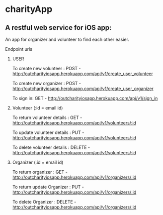 # charityApp

## A restful web service for iOS app:
An app for organizer and volunteer to find each other easier.

Endpoint urls

1) USER

    To create new volunteer     : POST - http://outcharityiosapp.herokuapp.com/api/v1/create_user_volunteer

    To create new organizer     : POST - http://outcharityiosapp.herokuapp.com/api/v1/create_user_organizer

    To sign in:    GET - http://outcharityiosapp.herokuapp.com/api/v1/sign_in

2) Volunteer (:id = email id)

    To return volunteer details : GET - http://outcharityiosapp.herokuapp.com/api/v1/volunteers/:id

    To update volunteer details : PUT - http://outcharityiosapp.herokuapp.com/api/v1/volunteers/:id

    To delete volunteer details : DELETE - http://outcharityiosapp.herokuapp.com/api/v1/volunteers/:id

3) Organizer (:id = email id)

    To return organizer          : GET - http://outcharityiosapp.herokuapp.com/api/v1/organizers/:id

    To return update Organizer     : PUT - http://outcharityiosapp.herokuapp.com/api/v1/organizers/:id

    To delete Organizer         : DELETE - http://outcharityiosapp.herokuapp.com/api/v1/organizers/:id